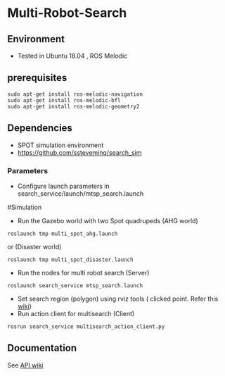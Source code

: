 # Multi-Robot-Search

## Environment
- Tested in Ubuntu 18.04 , ROS Melodic
## prerequisites 
```
sudo apt-get install ros-melodic-navigation
sudo apt-get install ros-melodic-bfl
sudo apt-get install ros-melodic-geometry2
```
## Dependencies
- SPOT simulation environment
- https://github.com/ssteveminq/search_sim


### Parameters
 - Configure launch parameters in search_service/launch/mtsp_search.launch
 

#Simulation
- Run the Gazebo world with two Spot quadrupeds (AHG world)
```
roslaunch tmp multi_spot_ahg.launch
```
or (Disaster world)
```
roslaunch tmp multi_spot_disaster.launch
```

- Run the nodes for multi robot search (Server)
```
roslaunch search_service mtsp_search.launch
```
- Set search region (polygon) using rviz tools ( clicked point. Refer this [wiki](https://github.com/ssteveminq/mrsearch/wiki/API#5-demo-with-gazebo-simulation))
- Run action client for multisearch (Client)
``` 
rosrun search_service multisearch_action_client.py
```
 
## Documentation
See [API wiki](https://github.com/ssteveminq/mrsearch/wiki/API)


